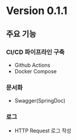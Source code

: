 # Version 0.1.1

## 주요 기능
### CI/CD 파이프라인 구축
- Github Actions
- Docker Compose

### 문서화
- Swagger(SpringDoc)

### 로그
- HTTP Request 로그 작성
